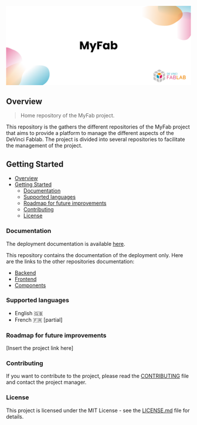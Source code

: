 ![screenshot](./docs/assets/img/presentation.png)

## Overview

> Home repository of the MyFab project.

This repository is the gathers the different repositories of the MyFab project that aims to provide a platform to manage the different aspects of the DeVinci Fablab. The project is divided into several repositories to facilitate the management of the project.

## Getting Started

- [Overview](#overview)
- [Getting Started](#getting-started)
  - [Documentation](#documentation)
  - [Supported languages](#supported-languages)
  - [Roadmap for future improvements](#roadmap-for-future-improvements)
  - [Contributing](#contributing)
  - [License](#license)

### Documentation

The deployment documentation is available [here](https://github.com/DeVinci-FabLab/MyFab-Home/blob/main/docs/index.md).

This repository contains the documentation of the deployment only. Here are the links to the other repositories documentation:

- [Backend](https://github.com/DeVinci-FabLab/MyFab-Backend/blob/main/docs/index.md)
- [Frontend](https://github.com/DeVinci-FabLab/MyFab-Frontend/blob/main/docs/index.md)
- [Components](https://github.com/DeVinci-FabLab/Components/blob/main/docs/index.md)

### Supported languages

- English 🇬🇧
- French 🇫🇷 [partial]

### Roadmap for future improvements

[Insert the project link here]

### Contributing

If you want to contribute to the project, please read the [CONTRIBUTING](./.github/CONTRIBUTING) file and contact the project manager.

### License

This project is licensed under the MIT License - see the [LICENSE.md](LICENSE) file for details.
